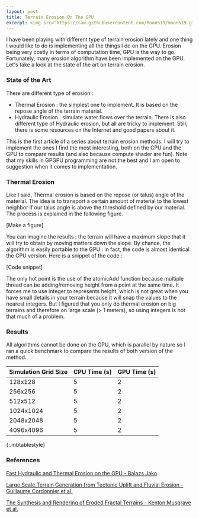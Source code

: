 ```yaml
---
layout: post
title: Terrain Erosion On The GPU
excerpt: <img src="https://raw.githubusercontent.com/Moon519/moon519.github.io/master/images/cloud0.png" width="400" style="float:left;margin-right:15px;"> <p>This work was done during my third year internship to complete my bachelor degree with one friend of mine also an intern. I worked for three month at LIRIS, France in the Geomod team. The goal was to develop an atmosphere model only from sketching on screen with different brushes. We rapidly focus on the modeling and let the sketching part aside because it was only a programming challenge and not really research work. First, let's take a look at some scientific background on atmosphere and clouds.</p>
---
```


I have been playing with different type of terrain erosion lately and one thing I would like to do is implementing all the things
I do on the GPU. Erosion being very costly in terms of computation time, GPU is the way to go. Fortunately, many erosion algorithm have
been implemented on the GPU. Let's take a look at the state of the art on terrain erosion.

### State of the Art

There are different type of erosion :
* Thermal Erosion : the simplest one to implement. It is based on the repose angle of the terrain material.
* Hydraulic Erosion : simulate water flows over the terrain. There is also different type of Hydraulic erosion, but all
are tricky to implement. Still, there is some resources on the Internet and good papers about it.

This is the first article of a series about terrain erosion methods. I will try to implement the ones I find the most interesting, both
on the CPU and the GPU to compare results (and also because compute shader are fun). Note that my skills in GPGPU programming are 
not the best and I am open to suggestion when it comes to implementation.

### Thermal Erosion

Like I said, Thermal erosion is based on the repose (or talus) angle of the material. The idea is to transport a certain
amount of material to the lowest neighbor if our talus angle is above the threshold defined by our material. The process is explained
in the following figure.

[Make a figure]

You can imagine the results : the terrain will have a maximum slope that it will try to obtain by moving matters down the slope.
By chance, the algorithm is easily portable to the GPU : in fact, the code is almost identical the CPU version. Here is a snippet of the code :

[Code snippet]

The only hot point is the use of the atomicAdd function because multiple thread can be adding/removing height from a point at the same time. 
It forces me to use integer to represents height, which is not great when you have small details in your terrain because it will snap the values to the nearest integers. 
But I figured that you only do thermal erosion on big terrains and therefore on large scale (> 1 meters), so using integers is not that much of a problem.

### Results

All algorithms cannot be done on the GPU, which is parallel by nature so I ran a quick benchmark to compare the results of both version of the method.

| Simulation Grid Size | CPU Time (s) | GPU Time (s) |
| ---- | --- | --- |
| 128x128 | 5 | 2 |
| 256x256 | 5 | 2 |
| 512x512 | 5 | 2 |
| 1024x1024 | 5 | 2 |
| 2048x2048 | 5 | 2 |
| 4096x4096 | 5 | 2 |
{:.mbtablestyle}

### References

[Fast Hydraulic and Thermal Erosion on the GPU - Balazs Jako](http://old.cescg.org/CESCG-2011/papers/TUBudapest-Jako-Balazs.pdf)

[Large Scale Terrain Generation from Tectonic Uplift and Fluvial Erosion - Guillaume Cordonnier et al.](https://hal.inria.fr/hal-01262376/document)

[The Synthesis and Rendering of Eroded Fractal Terrains - Kenton Musgrave et al.](http://citeseerx.ist.psu.edu/viewdoc/download?doi=10.1.1.27.8939&rep=rep1&type=pdf)